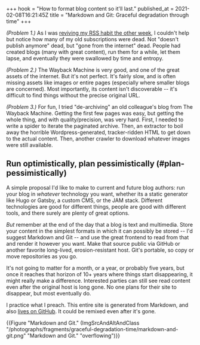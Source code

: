 +++
hook = "How to format blog content so it'll last."
published_at = 2021-02-08T16:21:45Z
title = "Markdown and Git: Graceful degradation through time"
+++

_(Problem 1.)_ As I was [reviving my RSS habit the other week](/fragments/rss-abandon), I couldn't help but notice how many of my old subscriptions were dead. Not "doesn't publish anymore" dead, but "gone from the internet" dead. People had created blogs (many with great content), run them for a while, let them lapse, and eventually they were swallowed by time and entropy.

_(Problem 2.)_ The Wayback Machine is very good, and one of the great assets of the internet. But it's not perfect. It's fairly slow, and is often missing assets like images or entire pages (especially where smaller blogs are concerned). Most importantly, its content isn't discoverable -- it's difficult to find things without the precise original URL.

_(Problem 3.)_ For fun, I tried "de-archiving" an old colleague's blog from The Wayback Machine. Getting the first few pages was easy, but getting the whole thing, and with quality/precision, was very hard. First, I needed to write a spider to iterate the paginated archive. Then, an extractor to boil away the horrible Wordpress-generated, tracker-ridden HTML to get down to the actual content. Then, another crawler to download whatever images were still available.

## Run optimistically, plan pessimistically (#plan-pessimistically)

A simple proposal I'd like to make to current and future blog authors: run your blog in _whatever_ technology you want, whether its a static generator like Hugo or Gatsby, a custom CMS, or the JAM stack. Different technologies are good for different things, people are good with different tools, and there surely are plenty of great options.

_But_ remember at the end of the day that a blog is text and multimedia. Store your content in the simplest formats in which it can possibly be stored -- I'd suggest Markdown and Git -- and use the great frontend to read from that and render it however you want. Make that source public via GitHub or another favorite long-lived, erosion-resistant host. Git's portable, so copy or move repositories as you go.

It's not going to matter for a month, or a year, or probably five years, but once it reaches that horizon of 10+ years where things start disappearing, it might really make a difference. Interested parties can still see read content even after the original host is long gone. No one plans for their site to disappear, but most eventually do.

I practice what I preach. This entire site is generated from Markdown, and also [lives on GitHub](https://github.com/brandur/sorg). It could be remixed even after it's gone.

{{Figure "Markdown and Git." (ImgSrcAndAltAndClass "/photographs/fragments/graceful-degradation-time/markdown-and-git.png" "Markdown and Git." "overflowing")}}
